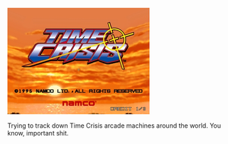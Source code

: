 ![Time Crisis](https://github.com/dylanegan/time-crisis/raw/master/time-crisis.jpg)

Trying to track down Time Crisis arcade machines around the world. You know, important shit.
